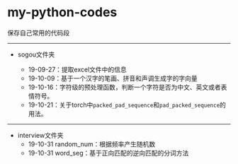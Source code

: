 # my-python-codes
保存自己常用的代码段

---

- sogou文件夹

	- 19-09-27：提取excel文件中的信息
	- 19-10-09：基于一个汉字的笔画、拼音和声调生成字的字向量
	- 19-10-16：字符级的预处理函数，判断一个字符是否为中文、英文或者表情符号。
	- 19-10-21：关于torch中`packed_pad_sequence`和`pad_packed_sequence`的用法。



---



- interview文件夹
  - 19-10-31 random_num：根据频率产生随机数
  - 19-10-31 word_seg：基于正向匹配的逆向匹配的分词方法